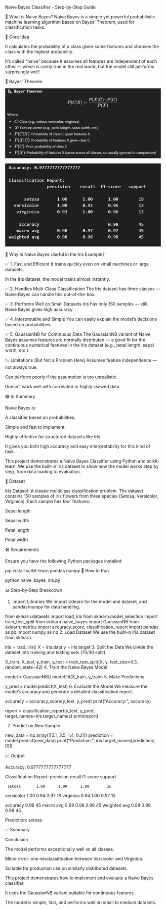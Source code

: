 Naive Bayes Classifier - Step-by-Step Guide

🤖 What is Naive Bayes?
Naive Bayes is a simple yet powerful probabilistic machine learning algorithm based on Bayes’ Theorem, used for classification tasks.

🧠 Core Idea

It calculates the probability of a class given some features and chooses the class with the highest probability.

It’s called “naive” because it assumes all features are independent of each other — which is rarely true in the real world, but the model still performs surprisingly well!

📐 Bayes' Theorem

![1754470350808](image/README/1754470350808.png)

![1754470392827](image/README/1754470392827.png)

📌 Why Is Naive Bayes Useful in the Iris Example?


✅ 1. Fast and Efficient
It trains quickly even on small machines or large datasets.

In the Iris dataset, the model trains almost instantly.

✅ 2. Handles Multi-Class Classification
The Iris dataset has three classes — Naive Bayes can handle this out-of-the-box.

✅ 3. Performs Well on Small Datasets
Iris has only 150 samples — still, Naive Bayes gives high accuracy.

✅ 4. Interpretable and Simple
You can easily explain the model’s decisions based on probabilities.

✅ 5. GaussianNB for Continuous Data
The GaussianNB variant of Naive Bayes assumes features are normally distributed — a good fit for the continuous numerical features in the Iris dataset (e.g., petal length, sepal width, etc.).

📉 Limitations (But Not a Problem Here)
Assumes feature independence — not always true.

Can perform poorly if the assumption is too unrealistic.

Doesn’t work well with correlated or highly skewed data.

🟢 In Summary

Naive Bayes is:

A classifier based on probabilities.

Simple and fast to implement.

Highly effective for structured datasets like Iris.

It gives you both high accuracy and easy interpretability for this kind of task.

This project demonstrates a Naive Bayes Classifier using Python and scikit-learn. We use the built-in Iris dataset to show how the model works step by step, from data loading to evaluation.

🌼 Dataset

Iris Dataset: A classic multiclass classification problem. The dataset contains 150 samples of iris flowers from three species (Setosa, Versicolor, Virginica). Each sample has four features:

Sepal length

Sepal width

Petal length

Petal width

🛠️ Requirements

Ensure you have the following Python packages installed:


pip install scikit-learn pandas numpy
🚀 How to Run

python naive_bayes_iris.py

📊 Step-by-Step Breakdown
1. Import Libraries
We import sklearn for the model and dataset, and pandas/numpy for data handling.

from sklearn.datasets import load_iris
from sklearn.model_selection import train_test_split
from sklearn.naive_bayes import GaussianNB
from sklearn.metrics import accuracy_score, classification_report
import pandas as pd
import numpy as np
2. Load Dataset
We use the built-in Iris dataset from sklearn.


iris = load_iris()
X = iris.data
y = iris.target
3. Split the Data
We divide the dataset into training and testing sets (70/30 split).


X_train, X_test, y_train, y_test = train_test_split(X, y, test_size=0.3, random_state=42)
4. Train the Naive Bayes Model

model = GaussianNB()
model.fit(X_train, y_train)
5. Make Predictions

y_pred = model.predict(X_test)
6. Evaluate the Model
We measure the model’s accuracy and generate a detailed classification report.



accuracy = accuracy_score(y_test, y_pred)
print(\"Accuracy:\", accuracy)

report = classification_report(y_test, y_pred, target_names=iris.target_names)
print(report)

7. Predict on New Sample

new_data = np.array([[5.1, 3.5, 1.4, 0.2]])
prediction = model.predict(new_data)
print(\"Prediction:\", iris.target_names[prediction][0])

📈 Output 

Accuracy: 0.9777777777777777

Classification Report:
              precision    recall  f1-score   support

     setosa       1.00      1.00      1.00        16
 versicolor       1.00      0.94      0.97        16
  virginica       0.94      1.00      0.97        13

accuracy                           0.98        45
macro avg       0.98      0.98      0.98        45
weighted avg    0.98      0.98      0.98        45

Prediction: setosa

✅ Summary


Conclusion


The model performs exceptionally well on all classes.

Minor error: one misclassification between Versicolor and Virginica.

Suitable for production use on similarly distributed datasets.

This project demonstrates how to implement and evaluate a Naive Bayes classifier.

It uses the GaussianNB variant suitable for continuous features.

The model is simple, fast, and performs well on small to medium datasets.